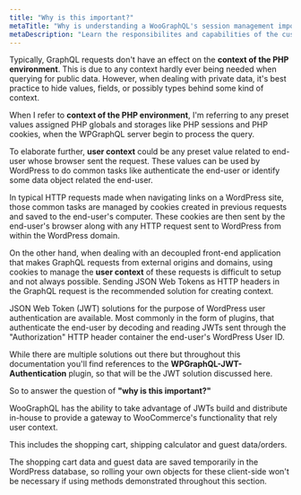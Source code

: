 ```yaml
---
title: "Why is this important?"
metaTitle: "Why is understanding a WooGraphQL's session management important? | WooGraphQL Docs | AxisTaylor"
metaDescription: "Learn the responsibilites and capabilities of the custom session handler WooGraphQL uses."
---
```


Typically, GraphQL requests don't have an effect on the **context of the PHP environment**. This is due to any context hardly ever being needed when querying for public data. However, when dealing with private data, it's best practice to hide values, fields, or possibly types behind some kind of context.

When I refer to **context of the PHP environment**, I'm referring to any preset values assigned PHP globals and storages like PHP sessions and PHP cookies, when the WPGraphQL server begin to process the query.

To elaborate further, **user context** could be any preset value related to end-user whose browser sent the request. These values can be used by WordPress to do common tasks like authenticate the end-user or identify some data object related the end-user.

In typical HTTP requests made when navigating links on a WordPress site, those common tasks are managed by cookies created in previous requests and saved to the end-user's computer. These cookies are then sent by the end-user's browser along with any HTTP request sent to WordPress from within the WordPress domain.

On the other hand, when dealing with an decoupled front-end application that makes GraphQL requests from external origins and domains, using cookies to manage the **user context** of these requests is difficult to setup and not always possible. Sending JSON Web Tokens as HTTP headers in the GraphQL request is the recommended solution for creating context.

JSON Web Token (JWT) solutions for the purpose of WordPress user authentication are available. Most commonly in the form of plugins, that authenticate the end-user by decoding and reading JWTs sent through the "Authorization" HTTP header container the end-user's WordPress User ID.

While there are multiple solutions out there but throughout this documentation you'll find references to the **WPGraphQL-JWT-Authentication** plugin, so that will be the JWT solution discussed here.

So to answer the question of **"why is this important?"**

WooGraphQL has the ability to take advantage of JWTs build and distribute in-house to provide a gateway to WooCommerce's functionality that rely user context.

This includes the shopping cart, shipping calculator and guest data/orders.

The shopping cart data and guest data are saved temporarily in the WordPress database, so rolling your own objects for these client-side won't be necessary if using methods demonstrated throughout this section.
